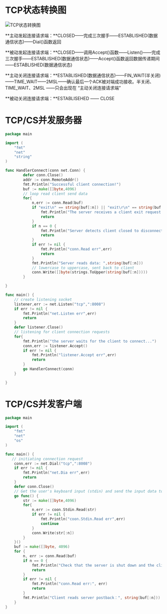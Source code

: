 # TCP状态转换图
![TCP状态转换图](C:\Users\lu_10\Desktop\TCP状态转换图.png)

**主动发起连接请求端：**CLOSED——完成三次握手——ESTABLISHED(数据通信状态)——Dial()函数返回

**被动发起连接请求端：**CLOSED——调用Accept()函数——Listen()——完成三次握手——ESTABLISHED(数据通信状态)——Accept()函数返回数据传递期间——ESTABLISHED(数据通信状态)

**主动关闭连接请求端：**ESTABLISHED(数据通信状态)——FIN_WAIT(半关闭)——TIME_WAIT——2MSL——确认最后一个ACK被对端成功接收。半关闭、TIME_WAIT、2MSL ——只会出现在 “主动关闭连接请求端”

**被动关闭连接请求端：**ESTABLISEHED —— CLOSE

# TCP/CS并发服务器
```go
package main 

import (
    "fmt"
    "net"
    "string"
)

func HandlerConnect(conn net.Conn) {
        defer conn.Close()
        addr := conn.RemoteAddr()
        fmt.Println("Successful client connection!")
        buf := make([]byte,4096)
        // loop read client send data
        for{
            n,err := conn.Read(buf)
            if "exit\n" == string(buf[:n]) || "exit\r\n" == string(buf[:n]) {
                fmt.Println("The server receives a client exit request and the server shuts down!")
                return
            }
            if n == 0 {
                fmt.Println("Server detects client closed to disconnect！！！")
                return
            }
            if err != nil {
                fmt.Println("conn.Read err",err)
                return
            }
            fmt.Println("Server reads data: ",string(buf[:n]))
            // lowercase to uppercase, sent back to client
            conn.Write([]byte(strings.ToUpper(string(buf[:n]))))
        }

}

func main() {
    // create listening socket
    listener,err := net.Listen("tcp",":8008")
    if err != nil {
        fmt.Println("net.Listen err",err)
        return
    }
    defer listener.Close()
    // listening for client connection requests 
    for{
        fmt.Println("the server waits for the client to connect...")
        conn,err := listener.Accept()
        if err != nil {
            fmt.Println("listener.Accept err",err)
            return
        }
        go HandlerConnect(conn)
    }

}

```

# TCP/CS并发客户端

```go
package main 

import (
    "fmt"
    "net"
    "os"
)

func main() {
   // initiating connection request
    conn,err := net.Dial("tcp",":8008")
    if err != nil {
        fmt.Println("net.Dia err",err)
        return
    }
    defer conn.Close()
    // Get the user's keyboard input (stdin) and send the input data to the server 
    go func() {
        str := make([]byte,4096)
        for{
            n,err := coon.Stdin.Read(str)
            if err != nil {
                fmt.Println("coon.Stdin.Read err",err)
                continue
            }
            conn.Write(str[:n])
        }
    }()
    buf := make([]byte, 4096)
    for {
        n, err := conn.Read(buf)
        if n == 0 {
            fmt.Println("Check that the server is shut down and the client shut down")
            return
        }
        if err != nil {
            fmt.Println("conn.Read err:", err)
            return
        }
        fmt.Println("Client reads server postback：", string(buf[:n]))
    }
}

```
